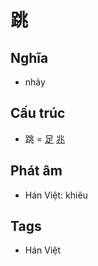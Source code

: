 # 跳

## Nghĩa

* nhảy

## Cấu trúc
* 跳 = [足](足.md) [兆](兆.md)

## Phát âm

* Hán Việt: khiêu

## Tags
* Hán Việt

<script>window.HANZI_FIELD='跳';</script>

